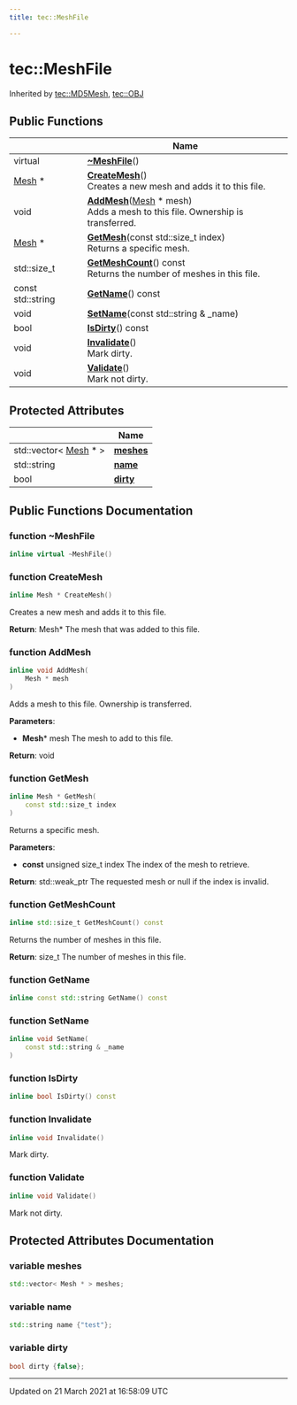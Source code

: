 ```yaml
---
title: tec::MeshFile

---
```


# tec::MeshFile



Inherited by [tec::MD5Mesh](/engine/Classes/classtec_1_1_m_d5_mesh/), [tec::OBJ](/engine/Classes/classtec_1_1_o_b_j/)

## Public Functions

|                | Name           |
| -------------- | -------------- |
| virtual | **[~MeshFile](/engine/Classes/classtec_1_1_mesh_file/#function-~meshfile)**() |
| [Mesh](/engine/Classes/structtec_1_1_mesh/) * | **[CreateMesh](/engine/Classes/classtec_1_1_mesh_file/#function-createmesh)**()<br>Creates a new mesh and adds it to this file.  |
| void | **[AddMesh](/engine/Classes/classtec_1_1_mesh_file/#function-addmesh)**([Mesh](/engine/Classes/structtec_1_1_mesh/) * mesh)<br>Adds a mesh to this file. Ownership is transferred.  |
| [Mesh](/engine/Classes/structtec_1_1_mesh/) * | **[GetMesh](/engine/Classes/classtec_1_1_mesh_file/#function-getmesh)**(const std::size_t index)<br>Returns a specific mesh.  |
| std::size_t | **[GetMeshCount](/engine/Classes/classtec_1_1_mesh_file/#function-getmeshcount)**() const<br>Returns the number of meshes in this file.  |
| const std::string | **[GetName](/engine/Classes/classtec_1_1_mesh_file/#function-getname)**() const |
| void | **[SetName](/engine/Classes/classtec_1_1_mesh_file/#function-setname)**(const std::string & _name) |
| bool | **[IsDirty](/engine/Classes/classtec_1_1_mesh_file/#function-isdirty)**() const |
| void | **[Invalidate](/engine/Classes/classtec_1_1_mesh_file/#function-invalidate)**()<br>Mark dirty.  |
| void | **[Validate](/engine/Classes/classtec_1_1_mesh_file/#function-validate)**()<br>Mark not dirty.  |

## Protected Attributes

|                | Name           |
| -------------- | -------------- |
| std::vector< [Mesh](/engine/Classes/structtec_1_1_mesh/) * > | **[meshes](/engine/Classes/classtec_1_1_mesh_file/#variable-meshes)**  |
| std::string | **[name](/engine/Classes/classtec_1_1_mesh_file/#variable-name)**  |
| bool | **[dirty](/engine/Classes/classtec_1_1_mesh_file/#variable-dirty)**  |

## Public Functions Documentation

### function ~MeshFile

```cpp
inline virtual ~MeshFile()
```


### function CreateMesh

```cpp
inline Mesh * CreateMesh()
```

Creates a new mesh and adds it to this file. 

**Return**: Mesh* The mesh that was added to this file. 

### function AddMesh

```cpp
inline void AddMesh(
    Mesh * mesh
)
```

Adds a mesh to this file. Ownership is transferred. 

**Parameters**: 

  * **Mesh*** mesh The mesh to add to this file. 


**Return**: void 

### function GetMesh

```cpp
inline Mesh * GetMesh(
    const std::size_t index
)
```

Returns a specific mesh. 

**Parameters**: 

  * **const** unsigned size_t index The index of the mesh to retrieve. 


**Return**: std::weak_ptr<MeshGroup> The requested mesh or null if the index is invalid. 

### function GetMeshCount

```cpp
inline std::size_t GetMeshCount() const
```

Returns the number of meshes in this file. 

**Return**: size_t The number of meshes in this file. 

### function GetName

```cpp
inline const std::string GetName() const
```


### function SetName

```cpp
inline void SetName(
    const std::string & _name
)
```


### function IsDirty

```cpp
inline bool IsDirty() const
```


### function Invalidate

```cpp
inline void Invalidate()
```

Mark dirty. 

### function Validate

```cpp
inline void Validate()
```

Mark not dirty. 

## Protected Attributes Documentation

### variable meshes

```cpp
std::vector< Mesh * > meshes;
```


### variable name

```cpp
std::string name {"test"};
```


### variable dirty

```cpp
bool dirty {false};
```


-------------------------------

Updated on 21 March 2021 at 16:58:09 UTC